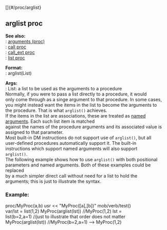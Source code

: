 []{#/proc/arglist}    
## arglist proc    
**See also:**    
:   [arguments (proc)](ref/proc/arguments)    
:   [call proc](ref/proc/call)    
:   [call_ext proc](ref/proc/call_ext)    
:   [list proc](ref/proc/list)    
<!-- -->    
**Format:**    
:   arglist(List)    
<!-- -->    
**Args:**    
:   List: a list to be used as the arguments to a procedure    
Normally, if you were to pass a list directly to a procedure, it would    
only come through as a singe argument to that procedure. In some cases,    
you might instead want the items in the list to become the arguments to    
the procedure. That is what `arglist()` achieves.    
If the items in the list are associations, these are treated as [named    
arguments](ref/proc/arguments/named). Each such list item is matched    
against the names of the procedure arguments and its associated value is    
assigned to that parameter.    
Most built-in DM instructions do not support use of `arglist()`, but all    
user-defined procedures automatically support it. The built-in    
instructions which support named arguments will also support    
`arglist()`.    
The following example shows how to use `arglist()` with both positional    
parameters and named arguments. Both of these examples could be replaced    
by a much simpler direct call without need for a list to hold the    
arguments; this is just to illustrate the syntax.    
### Example:    
proc/MyProc(a,b) usr \<\< \"MyProc(\[a\],\[b\])\" mob/verb/test()    
var/lst = list(1,2) MyProc(arglist(lst)) //MyProc(1,2) lst =    
list(b=2,a=1) //just to illustrate that order does not matter    
MyProc(arglist(lst)) //MyProc(b=2,a=1) \--\> MyProc(1,2)  